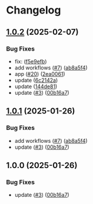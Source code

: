 # Changelog

## [1.0.2](https://github.com/YoussefMobarak1702/isolutionapp/compare/v1.0.1...1.0.2) (2025-02-07)


### Bug Fixes

* fix:  ([f5e9efb](https://github.com/YoussefMobarak1702/isolutionapp/commit/f5e9efbcdd45ee648cb0947873cb24fc4955d3f5))
* add workflows ([#7](https://github.com/YoussefMobarak1702/isolutionapp/issues/7)) ([ab8a5f4](https://github.com/YoussefMobarak1702/isolutionapp/commit/ab8a5f49a822e602cd831cea075e4fb8d68201e6))
* app ([#20](https://github.com/YoussefMobarak1702/isolutionapp/issues/20)) ([2ea0061](https://github.com/YoussefMobarak1702/isolutionapp/commit/2ea0061f01f17b2f13e71a004a15b6a8b287f1d1))
* update ([6c2142a](https://github.com/YoussefMobarak1702/isolutionapp/commit/6c2142a8690438de0e11ebfa1af3f4d002852ca1))
* update ([144de81](https://github.com/YoussefMobarak1702/isolutionapp/commit/144de81cea884cc1fafcc00303277b0185047c4d))
* update ([#3](https://github.com/YoussefMobarak1702/isolutionapp/issues/3)) ([00b16a7](https://github.com/YoussefMobarak1702/isolutionapp/commit/00b16a7df161d7787a9e0eb02b2ebc3d6a2fe4b1))

## [1.0.1](https://github.com/YoussefMobarak1702/app1/compare/v1.0.0...1.0.1) (2025-01-26)


### Bug Fixes

* add workflows ([#7](https://github.com/YoussefMobarak1702/app1/issues/7)) ([ab8a5f4](https://github.com/YoussefMobarak1702/app1/commit/ab8a5f49a822e602cd831cea075e4fb8d68201e6))
* update ([#3](https://github.com/YoussefMobarak1702/app1/issues/3)) ([00b16a7](https://github.com/YoussefMobarak1702/app1/commit/00b16a7df161d7787a9e0eb02b2ebc3d6a2fe4b1))

## 1.0.0 (2025-01-26)


### Bug Fixes

* update ([#3](https://github.com/YoussefMobarak1702/app1/issues/3)) ([00b16a7](https://github.com/YoussefMobarak1702/app1/commit/00b16a7df161d7787a9e0eb02b2ebc3d6a2fe4b1))
